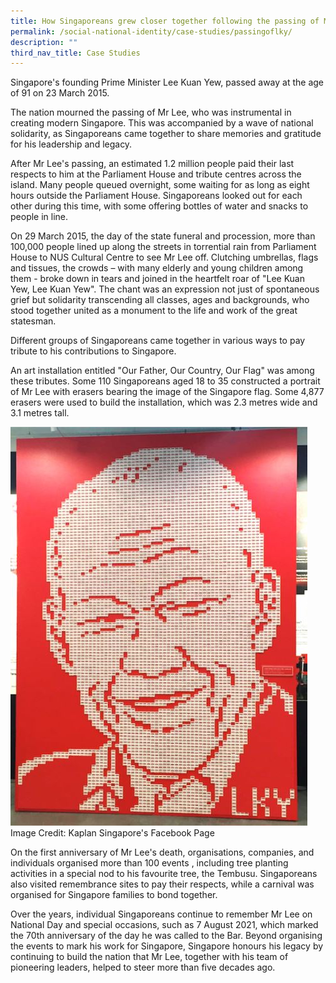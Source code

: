 ```yaml
---
title: How Singaporeans grew closer together following the passing of Mr Lee Kuan Yew
permalink: /social-national-identity/case-studies/passingoflky/
description: ""
third_nav_title: Case Studies
---
```


Singapore's founding Prime Minister Lee Kuan Yew, passed away at the age of 91 on 23 March 2015. 

The nation mourned the passing of Mr Lee, who was instrumental in creating modern Singapore. This was accompanied by a wave of national solidarity, as Singaporeans came together to share memories and gratitude for his leadership and legacy.

After Mr Lee's passing, an estimated 1.2 million people paid their last respects to him at the Parliament House and tribute centres across the island.  Many people queued overnight, some waiting for as long as eight hours outside the Parliament House. Singaporeans looked out for each other during this time, with some offering bottles of water and snacks to people in line. 

On 29 March 2015, the day of the state funeral and procession, more than 100,000 people lined up along the streets in torrential rain from Parliament House to NUS Cultural Centre to see Mr Lee off. Clutching umbrellas, flags and tissues, the crowds – with many elderly and young children among them - broke down in tears and joined in the heartfelt roar of "Lee Kuan Yew, Lee Kuan Yew". The chant was an expression not just of spontaneous grief but solidarity transcending all classes, ages and backgrounds, who stood together united as a monument to the life and work of the great statesman.

Different groups of Singaporeans came together in various ways to pay tribute to his contributions to Singapore. 

An art installation entitled "Our Father, Our Country, Our Flag" was among these tributes. Some 110 Singaporeans aged 18 to 35 constructed a portrait of Mr Lee with erasers bearing the image of the Singapore flag. Some 4,877 erasers were used to build the installation, which was 2.3 metres wide and 3.1 metres tall. 

![Portrait of Mr LKY made using erasers](/images/society/case-studies/lky.jpg)
Image Credit: Kaplan Singapore's Facebook Page

On the first anniversary of Mr Lee's death, organisations, companies, and individuals organised more than 100 events , including tree planting activities in a special nod to his favourite tree, the Tembusu. Singaporeans also visited remembrance sites to pay their respects, while a carnival was organised for Singapore families to bond together.

Over the years, individual Singaporeans continue to remember Mr Lee on National Day and special occasions, such as 7 August 2021, which marked the 70th anniversary of the day he was called to the Bar. Beyond organising the events to mark his work for Singapore, Singapore honours his legacy by continuing to build the nation that Mr Lee, together with his team of pioneering leaders, helped to steer more than five decades ago.
